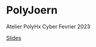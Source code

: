 # PolyJoern
Atelier PolyHx Cyber Fevrier 2023

[Slides](https://docs.google.com/presentation/d/1RLId6KrtN8F_I24TEJ7dfRuNyRJL5GLp/edit?usp=share_link&ouid=111768136957568749353&rtpof=true&sd=true)


